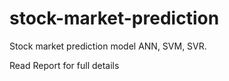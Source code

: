 # stock-market-prediction
Stock market prediction model ANN, SVM, SVR.

Read Report for full details
